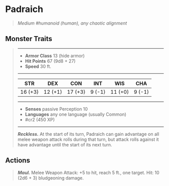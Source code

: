 # Padraich
>*Medium #humanoid (human), any chaotic alignment*
## Monster Traits
>___
>- **Armor Class** 13 (hide armor)
>- **Hit Points** 67 (9d8 + 27)
>- **Speed** 30 ft.
>___
>|STR|DEX|CON|INT|WIS|CHA|
>|:---:|:---:|:---:|:---:|:---:|:---:|
>|16 (+3)|12 (+1)|17 (+3)|9 (-1)|11 (+0)|9 (-1)|
>___
>- **Senses** passive Perception 10
>- **Languages** any one language (usually Common)
>- #cr2 (450 XP)
>___
>***Reckless.*** At the start of its turn, Padraich can gain advantage on all melee weapon attack rolls during that turn, but attack rolls against it have advantage until the start of its next turn.  
>
## Actions
>***Maul.*** Melee Weapon Attack: +5 to hit, reach 5 ft., one target. Hit: 10 (2d6 + 3) bludgeoning damage.